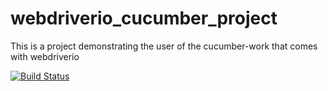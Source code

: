 # webdriverio_cucumber_project
This is a project demonstrating the user of the cucumber-work that comes with webdriverio


[![Build Status](https://travis-ci.org/Kwabs5/webdriverio_cucumber_project.svg?branch=master)](https://travis-ci.org/Kwabs5/webdriverio_cucumber_project) 
